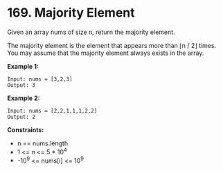 # 169. Majority Element
Given an array nums of size n, return the majority element.

The majority element is the element that appears more than ⌊n / 2⌋ times. You may assume that the majority element always exists in the array.
 

**Example 1:**

```
Input: nums = [3,2,3]
Output: 3
```

**Example 2:**
```
Input: nums = [2,2,1,1,1,2,2]
Output: 2
```

**Constraints:**

* n == nums.length
* 1 <= n <= 5 * 10<sup>4</sup>
* -10<sup>9</sup> <= nums[i] <= 10<sup>9</sup>
 